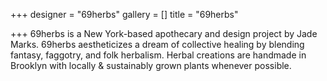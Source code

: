 +++
designer = "69herbs"
gallery = []
title = "69herbs"

+++
69herbs is a New York-based apothecary and design project by Jade Marks. 69herbs aestheticizes a dream of collective healing by blending fantasy, faggotry, and folk herbalism. Herbal creations are handmade in Brooklyn with locally & sustainably grown plants whenever possible.